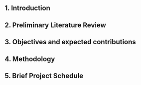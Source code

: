 ## 1. Introduction  
## 2. Preliminary Literature Review  
## 3. Objectives and expected contributions  
## 4. Methodology  
## 5. Brief Project Schedule  
 
